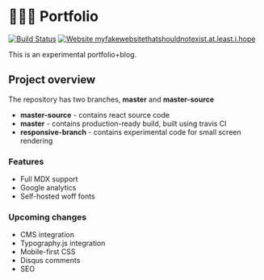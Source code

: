 # 👨🏾‍💻 Portfolio
[![Build Status](https://travis-ci.com/GLaDO8/GLaDO8.github.io.svg?token=kwy6JTqypCHNWBv5ksjB&branch=master-source)](https://travis-ci.com/GLaDO8/GLaDO8.github.io)
[![Website myfakewebsitethatshouldnotexist.at.least.i.hope](https://img.shields.io/website-up-down-green-red/http/myfakewebsitethatshouldnotexist.at.least.i.hope.svg)](http://myfakewebsitethatshouldnotexist.at.least.i.hope/)

This is an experimental portfolio+blog. 

## Project overview
The repository has two branches, **master** and **master-source**
* **master-source** - contains react source code
* **master** - contains production-ready build, built using travis CI
* **responsive-branch** - contains experimental code for small screen rendering

### Features
* Full MDX support
* Google analytics
* Self-hosted woff fonts

### Upcoming changes
* CMS integration
* Typography.js integration
* Mobile-first CSS
* Disqus comments
* SEO
